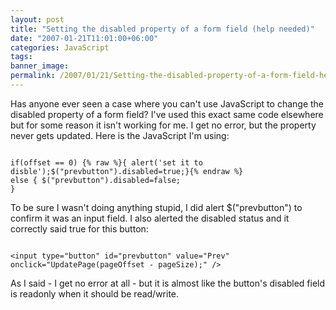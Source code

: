 ```yaml
---
layout: post
title: "Setting the disabled property of a form field (help needed)"
date: "2007-01-21T11:01:00+06:00"
categories: JavaScript 
tags: 
banner_image: 
permalink: /2007/01/21/Setting-the-disabled-property-of-a-form-field-help-needed
---
```


Has anyone ever seen a case where you can't use JavaScript to  change the disabled property of a form field? I've used this exact same code elsewhere but for some reason it isn't working for me. I get no error, but the property never gets updated. Here is the JavaScript I'm using:

<code>
if(offset == 0) {% raw %}{ alert('set it to disble');$("prevbutton").disabled=true;}{% endraw %}
else { $("prevbutton").disabled=false; 
}
</code>

To be sure I wasn't doing anything stupid, I did alert $("prevbutton") to confirm it was an input field. I also alerted the disabled status and it correctly said true for this button:

<code>
&lt;input type="button" id="prevbutton" value="Prev" onclick="UpdatePage(pageOffset - pageSize);" /&gt;
</code>

As I said - I get no error at all - but it is almost like the button's disabled field is readonly when it should be read/write.
